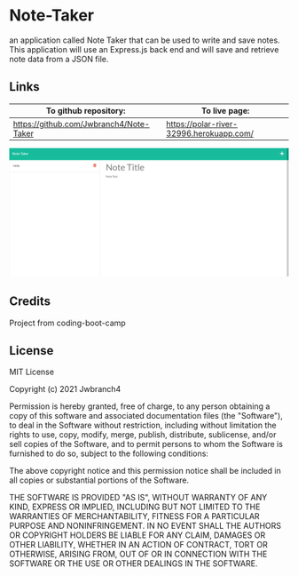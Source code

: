 # Note-Taker

an application called Note Taker that can be used to write and save notes. This application will use an Express.js back end and will save and retrieve note data from a JSON file.

## Links

| To github repository:                   | To live page:                            |
| --------------------------------------- | ---------------------------------------- |
| https://github.com/Jwbranch4/Note-Taker | https://polar-river-32996.herokuapp.com/ |

![screenshot](assets/images/screenshot.png)

## Credits

Project from coding-boot-camp

## License

MIT License

Copyright (c) 2021 Jwbranch4

Permission is hereby granted, free of charge, to any person obtaining a copy
of this software and associated documentation files (the "Software"), to deal
in the Software without restriction, including without limitation the rights
to use, copy, modify, merge, publish, distribute, sublicense, and/or sell
copies of the Software, and to permit persons to whom the Software is
furnished to do so, subject to the following conditions:

The above copyright notice and this permission notice shall be included in all
copies or substantial portions of the Software.

THE SOFTWARE IS PROVIDED "AS IS", WITHOUT WARRANTY OF ANY KIND, EXPRESS OR
IMPLIED, INCLUDING BUT NOT LIMITED TO THE WARRANTIES OF MERCHANTABILITY,
FITNESS FOR A PARTICULAR PURPOSE AND NONINFRINGEMENT. IN NO EVENT SHALL THE
AUTHORS OR COPYRIGHT HOLDERS BE LIABLE FOR ANY CLAIM, DAMAGES OR OTHER
LIABILITY, WHETHER IN AN ACTION OF CONTRACT, TORT OR OTHERWISE, ARISING FROM,
OUT OF OR IN CONNECTION WITH THE SOFTWARE OR THE USE OR OTHER DEALINGS IN THE
SOFTWARE.
